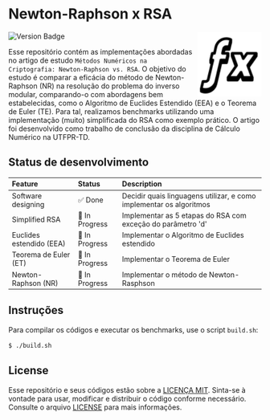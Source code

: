 # Newton-Raphson x RSA

<img align="right" width="128px" src="./.media/math.png">

![Version Badge](https://img.shields.io/badge/status-in%20development-red)

Esse repositório contém as implementações abordadas no artigo de estudo `Métodos Numéricos na Criptografia: Newton-Raphson vs. RSA`. O objetivo do estudo é comparar a eficácia do método de Newton-Raphson (NR) na resolução do problema do inverso modular, comparando-o com abordagens bem estabelecidas, como o Algoritmo de Euclides Estendido (EEA) e o Teorema de Euler (TE). Para tal, realizamos benchmarks utilizando uma implementação (muito) simplificada do RSA como exemplo prático. O artigo foi desenvolvido como trabalho de conclusão da disciplina de Cálculo Numérico na UTFPR-TD.

## Status de desenvolvimento

<!---
Possible status:
:black_check_mark: Done
:black_square_button: In progress
:white_square_button: Planned
--->

| Feature                  | Status                             | Description |
|:-------------------------|:-----------------------------------|:------------|
| Software designing       | :white_check_mark: Done            | Decidir quais linguagens utilizar, e como implementar os algoritmos |
| Simplified RSA           | :black_square_button: In Progress  | Implementar as 5 etapas do RSA com exceção do parâmetro 'd' |
| Euclides estendido (EEA) | :black_square_button: In Progress  | Implementar o Algoritmo de Euclides estendido |
| Teorema de Euler (ET)    | :black_square_button: In Progress  | Implementar o Teorema de Euler |
| Newton-Raphson (NR)      | :black_square_button: In Progress  | Implementar o método de Newton-Rasphson |

## Instruções

Para compilar os códigos e executar os benchmarks, use o script `build.sh`:

```bash
$ ./build.sh
```

## License

Esse repositório e seus códigos estão sobre a [LICENÇA MIT](http://opensource.org/license/MIT). Sinta-se à vontade para usar, modificar e distribuir o código conforme necessário. Consulte o arquivo [LICENSE](LICENSE) para mais informações.
